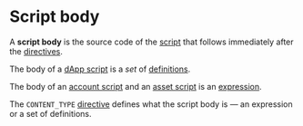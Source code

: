 # Script body

A **script body** is the source code of the [script](/en/ride/script.md) that follows immediately after the [directives](/en/ride/script/directives.md).

The body of a [dApp script](/en/ride/script/script-types/dapp-script.md) is a _set_ of [definitions](/en/ride/base-concepts/definition.md).

The body of an [account script](/en/ride/script/script-types/account-script.md) and an [asset script](/en/ride/script/script-types/asset-script.md) is an [expression](/en/ride/base-concepts/expression.md).

The `CONTENT_TYPE` [directive](/en/ride/script/directives.md) defines what the script body is — an expression or a set of definitions.

